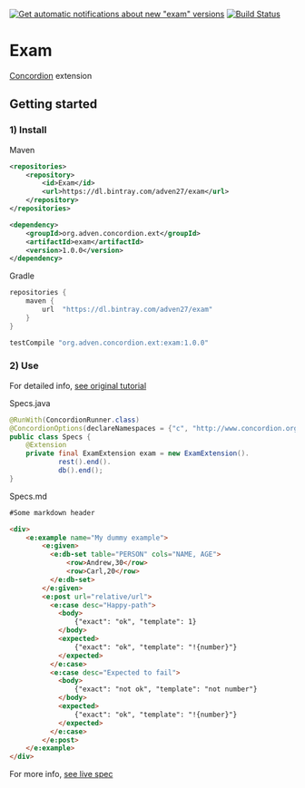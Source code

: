 [![Get automatic notifications about new "exam" versions](https://www.bintray.com/docs/images/bintray_badge_greyscale.png)](https://bintray.com/adven27/exam/exam?source=watch)
[![Build Status](https://travis-ci.org/Adven27/Exam.svg?branch=master)](https://travis-ci.org/Adven27/Exam)
# Exam
[Concordion](https://github.com/concordion/concordion) extension 

## Getting started
### 1) Install

Maven
```xml
<repositories>
    <repository>
        <id>Exam</id>
        <url>https://dl.bintray.com/adven27/exam</url>
    </repository>
</repositories>  
```
```xml
<dependency>
    <groupId>org.adven.concordion.ext</groupId>
    <artifactId>exam</artifactId>
    <version>1.0.0</version>
</dependency>
```

Gradle
```groovy
repositories {
    maven {
        url  "https://dl.bintray.com/adven27/exam" 
    }
}

testCompile "org.adven.concordion.ext:exam:1.0.0"
```
### 2) Use

For detailed info, [see original tutorial](http://concordion.org/tutorial/java/markdown/)

Specs.java
```java
@RunWith(ConcordionRunner.class)
@ConcordionOptions(declareNamespaces = {"c", "http://www.concordion.org/2007/concordion", "e", ExamExtension.NS})
public class Specs {
    @Extension
    private final ExamExtension exam = new ExamExtension().
            rest().end().
            db().end();
}
```

Specs.md
```html
#Some markdown header

<div>
    <e:example name="My dummy example">
        <e:given>
          <e:db-set table="PERSON" cols="NAME, AGE">
              <row>Andrew,30</row>
              <row>Carl,20</row>
          </e:db-set>
        </e:given>
        <e:post url="relative/url">
          <e:case desc="Happy-path">        
            <body>
                {"exact": "ok", "template": 1}
            </body>
            <expected>
                {"exact": "ok", "template": "!{number}"}
            </expected>
          </e:case>      
          <e:case desc="Expected to fail">
            <body>
                {"exact": "not ok", "template": "not number"}
            </body>
            <expected>
                {"exact": "ok", "template": "!{number}"}
            </expected>
          </e:case>
        </e:post>
    </e:example>
</div>
  ```
For more info, [see live spec](https://adven27.github.io/Exam/specs/Specs.html)
